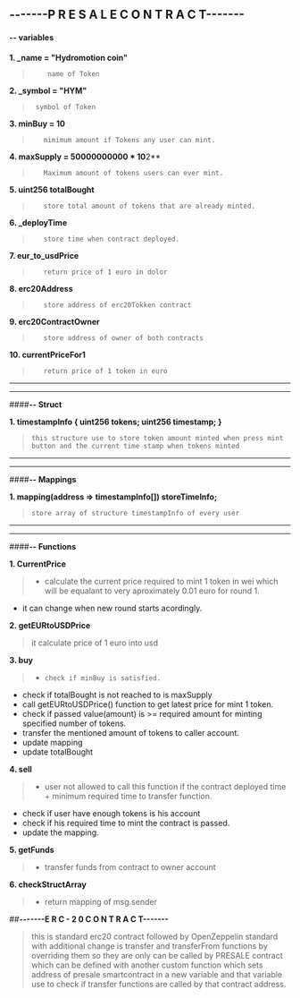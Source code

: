 ## **-------P R E S A L E   C O N T R A C T-------**

#### **-- variables**

**1.  _name = "Hydromotion coin"**
>         name of Token

**2. _symbol = "HYM"**
>      symbol of Token

**3. minBuy = 10**
>        mimimum amount if Tokens any user can mint.

**4. maxSupply = 50000000000 * 10**2**
>        Maximum amount of tokens users can ever mint.

**5. uint256 totalBought**
>        store total amount of tokens that are already minted.

**6. _deployTime**
>        store time when contract deployed.

**7. eur_to_usdPrice**
>        return price of 1 euro in dolor 

**8. erc20Address**
>        store address of erc20Tokken contract

**9. erc20ContractOwner**
>        store address of owner of both contracts

**10. currentPriceFor1**
>        return price of 1 token in euro

------------


------------


####**-- Struct**

**1. timestampInfo {
    uint256 tokens;
    uint256 timestamp;
}**
>     this structure use to store token amount minted when press mint button and the current time stamp when tokens minted

------------


------------


####**-- Mappings**

**1. mapping(address => timestampInfo[]) storeTimeInfo;**
>     store array of structure timestampInfo of every user

------------

------------

####**-- Functions**

**1. CurrentPrice**
>    - calculate the current price required to mint 1 token in wei which will be equalant to very aproximately 0.01 euro for round 1. 
   - it can change when new round starts acordingly. 

**2. getEURtoUSDPrice**
>    it calculate price of 1 euro into usd

**3. buy**
>-     check if minBuy is satisfied.
-    check if totalBought is not reached to is maxSupply
-    call getEURtoUSDPrice() function to get latest price for mint 1 token.
-    check if passed value(amount) is >= required amount for minting specified number of tokens.
-    transfer the mentioned amount of tokens to caller account. 
-    update mapping 
-    update totalBought

**4. sell**
>-    user not allowed to call this function if the contract deployed time + minimum required time to transfer function.
-    check if user have enough tokens is his account
-    check if his required time to mint the contract is passed.
-    update the mapping. 

**5. getFunds**
>-    transfer funds from contract to owner account


**6. checkStructArray**
>-    return mapping of msg.sender

##**-------E R C - 2 0   C O N T R A C T-------**

> this is standard erc20 contract followed by OpenZeppelin standard with additional change is transfer and transferFrom functions by overriding them so they are only can be called by PRESALE contract which can be defined with another custom function which sets address of presale smartcontract in a new variable and that variable use to check if transfer functions are called by that contract address.
